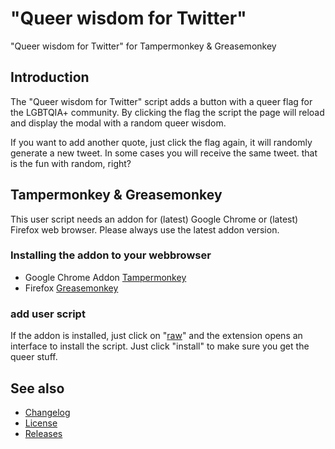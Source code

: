 # "Queer wisdom for Twitter"

"Queer wisdom for Twitter" for Tampermonkey & Greasemonkey

## Introduction

The "Queer wisdom for Twitter" script adds a button with a queer flag for the LGBTQIA+ community. By clicking the flag
the script the page will reload and display the modal with a random queer wisdom.

If you want to add another quote, just click the flag again, it will randomly generate a new tweet. In some cases you
will receive the same tweet. that is the fun with random, right?

## Tampermonkey & Greasemonkey

This user script needs an addon for (latest) Google Chrome or (latest) Firefox web browser. Please always use the latest
addon version.

### Installing the addon to your webbrowser

- Google Chrome Addon [Tampermonkey](https://www.tampermonkey.net/)
- Firefox [Greasemonkey](https://www.greasespot.net/)

### add user script

If the addon is installed, just click on
"[raw](https://github.com/stephfuchs/queer-wisdom-for-twitter-userscript/raw/master/queer-wisdom-for-twitter.user.js)"
and the extension opens an interface to install the script. Just click "install" to make sure you get the queer stuff.

## See also

- [Changelog](https://github.com/stephfuchs/queer-wisdom-for-twitter-userscript/blob/master/CHANGELOG.md)
- [License](https://github.com/stephfuchs/queer-wisdom-for-twitter-userscript/blob/master/LICENSE)
- [Releases](https://github.com/stephfuchs/queer-wisdom-for-twitter-userscript/releases)
